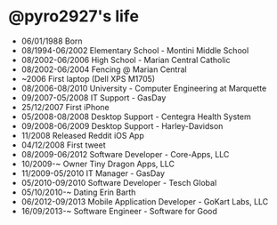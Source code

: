 @pyro2927's life
===============

- 06/01/1988 Born
- 08/1994-06/2002 Elementary School - Montini Middle School
- 08/2002-06/2006 High School - Marian Central Catholic
- 08/2002-06/2004 Fencing @ Marian Central
- ~2006 First laptop (Dell XPS M1705)
- 08/2006-08/2010 University - Computer Engineering at Marquette
- 09/2007-05/2008 IT Support - GasDay
- 25/12/2007 First iPhone
- 05/2008-08/2008 Desktop Support - Centegra Health System
- 09/2008-06/2009 Desktop Support - Harley-Davidson
- 11/2008 Released Reddit iOS App
- 04/12/2008 First tweet
- 08/2009-06/2012 Software Developer - Core-Apps, LLC
- 10/2009-~ Owner Tiny Dragon Apps, LLC
- 11/2009-05/2010 IT Manager - GasDay
- 05/2010-09/2010 Software Developer - Tesch Global
- 05/10/2010-~ Dating Erin Barth
- 06/2012-09/2013 Mobile Application Developer - GoKart Labs, LLC
- 16/09/2013-~ Software Engineer - Software for Good

